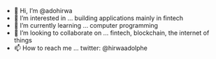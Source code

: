 - 👋 Hi, I’m @adohirwa
- 👀 I’m interested in ... building applications mainly in fintech
- 🌱 I’m currently learning ... computer programming
- 💞️ I’m looking to collaborate on ... fintech, blockchain, the internet of things
- 📫 How to reach me ... twitter: @hirwaadolphe

<!---
adohirwa/adohirwa is a ✨ special ✨ repository because its `README.md` (this file) appears on your GitHub profile.
You can click the Preview link to take a look at your changes.
--->
